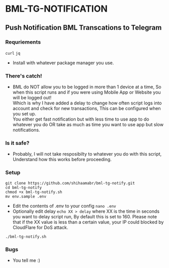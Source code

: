 # BML-TG-NOTIFICATION
## Push Notification BML Transcations to Telegram

### Requriements
`curl` `jq`
- Install with whatever package manager you use.

### There's catch! 
- BML do NOT allow you to be logged in more than 1 device at a time, So when this script runs and if you were using Mobile App or Website you will be logged out! \
Which is why I have added a delay to change how often script logs into account and check for new transactions, This can be configured when you set up. \
You either get fast notification but with less time to use app to do whatever you do OR take as much as time you want to use app but slow notifications.

### Is it safe?
- Probably, I will not take resposibilty to whatever you do with this script, Understand how this works before proceeding. 

### Setup
```
git clone https://github.com/shihaamabr/bml-tg-notify.git
cd bml-tg-notify
chmod +x bml-tg-notify.sh
mv env.sample .env
```
- Edit the contents of .env to your config `nano .env`
- Optionally edit delay `echo XX > delay` where XX is the time in seconds you want to delay script run, By default this is set to 160. Please note that if the XX value is less than a certain value, your IP could blocked by CloudFlare for DoS attack.
```
./bml-tg-notify.sh
```

### Bugs
- You tell me :)
